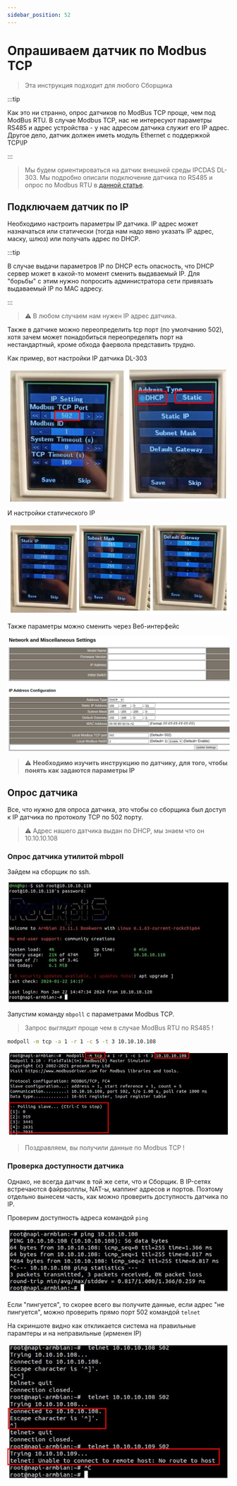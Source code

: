 ```yaml
---
sidebar_position: 52
---
```


# Опрашиваем датчик по Modbus TCP

> Эта инструкция подходит для любого Сборщика

:::tip 

Как это ни странно, опрос датчиков по ModBus TCP проще, чем под ModBus RTU. В случае Modbus TCP, нас не интересуют параметры RS485 и адрес устройства -  у нас адресом датчика служит его IP адрес. Другое дело, датчик должен иметь модуль Ethernet c поддержкой TCP\IP

:::

>Мы будем ориентироваться на датчик внешней среды IPCDAS DL-303. Мы подробно описали подключение датчика по RS485 и опрос по Modbus RTU в [данной статье](../modbus-rtu/). 

## Подключаем датчик по IP

Необходимо настроить параметры IP датчика. IP адрес может назначаться или статически (тогда нам надо явно указать IP адрес, маску, шлюз) или получать адрес по DHCP. 

:::tip

В случае выдачи параметров IP по DHCP есть опасность, что DHCP сервер может в какой-то момент сменить выдаваемый IP. Для "борьбы" с этим нужно попросить администратора сети привязать выдаваемый IP по MAC адресу.

:::

>:warning: В любом случаем нам нужен IP адрес датчика.

Также в датчике можно переопределить tcp порт (по умолчанию 502), хотя зачем может понадобиться переопределять порт на нестандартный, кроме обхода фаервола представить трудно.

Как пример, вот настройки IP датчика DL-303

![modbus tcp](img-modbustcp/dl-303-1.jpg)

И настройки статического IP

![modbus tcp](img-modbustcp/dl-303-2.jpg)

Также параметры можно сменить через Веб-интерфейс

![modbus tcp](img-modbustcp/dl-303-3.jpg)

>:warning: **Необходимо изучить инструкцию по датчику, для того, чтобы понять как задаются параметры IP**

## Опрос датчика 

Все, что нужно для опроса датчика, это чтобы со сборщика был доступ к IP датчика по протоколу TCP по 502 порту.

>:warning: Адрес нашего датчика выдан по DHCP, мы знаем что он 10.10.10.108

### Опрос датчика утилитой mbpoll

Зайдем на сборщик по ssh.

![modbus tcp](../modbus-rtu/img-rs485/term1.jpg)


Запустим команду `mbpoll` с параметрами Modbus TCP. 

> Запрос выглядит проще чем в случае ModBus RTU по RS485 !

```bash
modpoll -m tcp -a 1 -r 1 -c 5 -t 3 10.10.10.108
```

![modbus tcp](img-modbustcp/term-3.jpg)

> Поздравляем, вы получили данные по Modbus TCP !

### Проверка доступности датчика 

Однако, не всегда датчик в той же сети, что и Сборщик. В IP-сетях встречаются файрволллы, NAT-ы, маппинг адресов и портов. Поэтому отдельно вынесем часть, как можно проверить доступность датчика по IP.

Проверим доступность адреса командой `ping`

![modbus tcp](img-modbustcp/term-1.jpg)

Если "пингуется", то скорее всего вы получите данные, если адрес "не пингуется", можно проверить прямо порт 502 командой `telnet`

На скриншоте видно как откликается система на правильные парамтеры и на неправильные (иpменен IP)

![modbus tcp](img-modbustcp/term-2.jpg)






